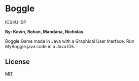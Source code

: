 # Boggle

ICS4U ISP

**By: Kevin, Rohan, Mandana, Nicholas**

Boggle Game made in Java with a Graphical User Inerface. Run MyBoggle.java code in a Java IDE.

## License
[MIT](https://choosealicense.com/licenses/mit/)
